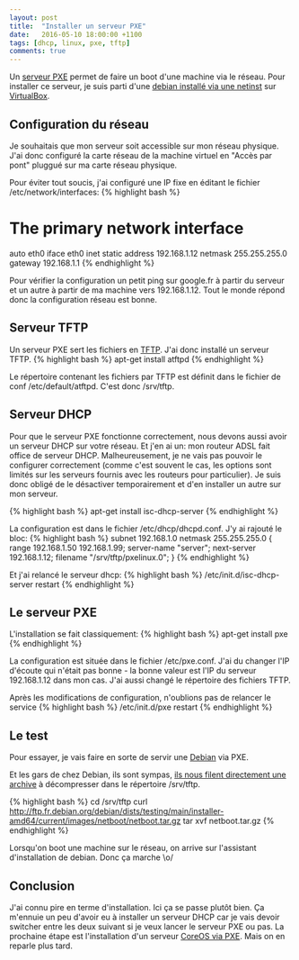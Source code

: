 ```yaml
---
layout: post
title:  "Installer un serveur PXE"
date:   2016-05-10 18:00:00 +1100
tags: [dhcp, linux, pxe, tftp]
comments: true
---
```

Un [serveur PXE](https://fr.wikipedia.org/wiki/Preboot_Execution_Environment) permet de faire un boot d'une machine via le réseau. Pour installer ce serveur, je suis parti d'une [debian installé via une netinst](https://www.debian.org/CD/netinst) sur [VirtualBox](https://www.virtualbox.org/).

<!--more-->

## Configuration du réseau
Je souhaitais que mon serveur soit accessible sur mon réseau physique. J'ai donc configuré la carte réseau de la machine virtuel en "Accès par pont" pluggué sur ma carte réseau physique.

Pour éviter tout soucis, j'ai configuré une IP fixe en éditant le fichier /etc/network/interfaces:
{% highlight bash %}
# The primary network interface
auto eth0
iface eth0 inet static
  address 192.168.1.12
  netmask 255.255.255.0
  gateway 192.168.1.1
{% endhighlight %}

Pour vérifier la configuration un petit ping sur google.fr à partir du serveur et un autre à partir de ma machine vers 192.168.1.12. Tout le monde répond donc la configuration réseau est bonne.

## Serveur TFTP
Un serveur PXE sert les fichiers en [TFTP](https://fr.wikipedia.org/wiki/Trivial_File_Transfer_Protocol). J'ai donc installé un serveur TFTP.
{% highlight bash %}
apt-get install atftpd
{% endhighlight %}

Le répertoire contenant les fichiers par TFTP est définit dans le fichier de conf /etc/default/atftpd. C'est donc /srv/tftp.

## Serveur DHCP
Pour que le serveur PXE fonctionne correctement, nous devons aussi avoir un serveur DHCP sur votre réseau. Et j'en ai un: mon routeur ADSL fait office de serveur DHCP. Malheureusement, je ne vais pas pouvoir le configurer correctement (comme c'est souvent le cas, les options sont limités sur les serveurs fournis avec les routeurs pour particulier).
Je suis donc obligé de le désactiver temporairement et d'en installer un autre sur mon serveur.

{% highlight bash %}
apt-get install isc-dhcp-server
{% endhighlight %}

La configuration est dans le fichier /etc/dhcp/dhcpd.conf.
J'y ai rajouté le bloc:
{% highlight bash %}
subnet 192.168.1.0 netmask 255.255.255.0 {
    range 192.168.1.50 192.168.1.99;
    server-name "server";
    next-server 192.168.1.12;
    filename "/srv/tftp/pxelinux.0";
}
{% endhighlight %}

Et j'ai relancé le serveur dhcp:
{% highlight bash %}
/etc/init.d/isc-dhcp-server restart
{% endhighlight %}

## Le serveur PXE
L'installation se fait classiquement:
{% highlight bash %}
apt-get install pxe
{% endhighlight %}

La configuration est située dans le fichier /etc/pxe.conf.
J'ai du changer l'IP d'écoute qui n'était pas bonne - la bonne valeur est l'IP du serveur 192.168.1.12 dans mon cas.
J'ai aussi changé le répertoire des fichiers TFTP.

Après les modifications de configuration, n'oublions pas de relancer le service
{% highlight bash %}
/etc/init.d/pxe restart
{% endhighlight %}

## Le test
Pour essayer, je vais faire en sorte de servir une [Debian](https://www.debian.org/index.fr.html) via PXE.

Et les gars de chez Debian, ils sont sympas, [ils nous filent directement une archive](http://ftp.fr.debian.org/debian/dists/testing/main/installer-amd64/current/images/netboot/netboot.tar.gz) à décompresser dans le répertoire /srv/tftp.

{% highlight bash %}
cd /srv/tftp
curl http://ftp.fr.debian.org/debian/dists/testing/main/installer-amd64/current/images/netboot/netboot.tar.gz
tar xvf netboot.tar.gz
{% endhighlight %}

Lorsqu'on boot une machine sur le réseau, on arrive sur l'assistant d'installation de debian. Donc ça marche \o/

## Conclusion
J'ai connu pire en terme d'installation. Ici ça se passe plutôt bien. Ça m'ennuie un peu d'avoir eu à installer un serveur DHCP car je vais devoir switcher entre les deux suivant si je veux lancer le serveur PXE ou pas. La prochaine étape est l'installation d'un serveur [CoreOS via PXE](https://coreos.com/os/docs/latest/booting-with-pxe.html). Mais on en reparle plus tard.